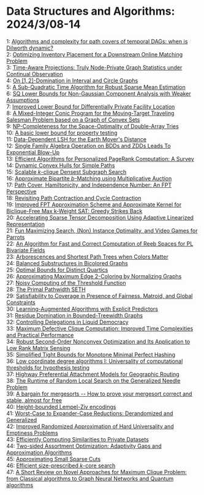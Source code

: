 # Data Structures and Algorithms: 2024/3/08-14  
1: [Algorithms and complexity for path covers of temporal DAGs: when is  Dilworth dynamic?](https://doi.org/10.48550/arXiv.2403.04589)  
2: [Optimizing Inventory Placement for a Downstream Online Matching Problem](https://doi.org/10.48550/arXiv.2403.04598)  
3: [Time-Aware Projections: Truly Node-Private Graph Statistics under  Continual Observation](https://doi.org/10.48550/arXiv.2403.04630)  
4: [On $[1,2]$-Domination in Interval and Circle Graphs](https://doi.org/10.48550/arXiv.2403.04694)  
5: [A Sub-Quadratic Time Algorithm for Robust Sparse Mean Estimation](https://doi.org/10.48550/arXiv.2403.04726)  
6: [SQ Lower Bounds for Non-Gaussian Component Analysis with Weaker  Assumptions](https://doi.org/10.48550/arXiv.2403.04744)  
7: [Improved Lower Bound for Differentially Private Facility Location](https://doi.org/10.48550/arXiv.2403.04874)  
8: [A Mixed-Integer Conic Program for the Moving-Target Traveling Salesman  Problem based on a Graph of Convex Sets](https://doi.org/10.48550/arXiv.2403.04917)  
9: [NP-Completeness for the Space-Optimality of Double-Array Tries](https://doi.org/10.48550/arXiv.2403.04951)  
10: [A basic lower bound for property testing](https://doi.org/10.48550/arXiv.2403.04999)  
11: [Data-Dependent LSH for the Earth Mover's Distance](https://doi.org/10.48550/arXiv.2403.05041)  
12: [Single Family Algebra Operation on BDDs and ZDDs Leads To Exponential  Blow-Up](https://doi.org/10.48550/arXiv.2403.05074)  
13: [Efficient Algorithms for Personalized PageRank Computation: A Survey](https://doi.org/10.48550/arXiv.2403.05198)  
14: [Dynamic Convex Hulls for Simple Paths](https://doi.org/10.48550/arXiv.2403.05697)  
15: [Scalable $k$-clique Densest Subgraph Search](https://doi.org/10.48550/arXiv.2403.05775)  
16: [Approximate Bipartite $b$-Matching using Multiplicative Auction](https://doi.org/10.48550/arXiv.2403.05781)  
17: [Path Cover, Hamiltonicity, and Independence Number: An FPT Perspective](https://doi.org/10.48550/arXiv.2403.05943)  
18: [Revisiting Path Contraction and Cycle Contraction](https://doi.org/10.48550/arXiv.2403.06290)  
19: [Improved FPT Approximation Scheme and Approximate Kernel for  Biclique-Free Max k-Weight SAT: Greedy Strikes Back](https://doi.org/10.48550/arXiv.2403.06335)  
20: [Accelerating Sparse Tensor Decomposition Using Adaptive Linearized  Representation](https://doi.org/10.48550/arXiv.2403.06348)  
21: [Fun Maximizing Search, (Non) Instance Optimality, and Video Games for  Parrots](https://doi.org/10.48550/arXiv.2403.06547)  
22: [An Algorithm for Fast and Correct Computation of Reeb Spaces for PL  Bivariate Fields](https://doi.org/10.48550/arXiv.2403.06564)  
23: [Arborescences and Shortest Path Trees when Colors Matter](https://doi.org/10.48550/arXiv.2403.06580)  
24: [Balanced Substructures in Bicolored Graphs](https://doi.org/10.48550/arXiv.2403.06608)  
25: [Optimal Bounds for Distinct Quartics](https://doi.org/10.48550/arXiv.2403.06667)  
26: [Approximating Maximum Edge 2-Coloring by Normalizing Graphs](https://doi.org/10.48550/arXiv.2403.06691)  
27: [Noisy Computing of the Threshold Function](https://doi.org/10.48550/arXiv.2403.07227)  
28: [The Primal Pathwidth SETH](https://doi.org/10.48550/arXiv.2403.07239)  
29: [Satisfiability to Coverage in Presence of Fairness, Matroid, and Global  Constraints](https://doi.org/10.48550/arXiv.2403.07328)  
30: [Learning-Augmented Algorithms with Explicit Predictors](https://doi.org/10.48550/arXiv.2403.07413)  
31: [Residue Domination in Bounded-Treewidth Graphs](https://doi.org/10.48550/arXiv.2403.07524)  
32: [Controlling Delegations in Liquid Democracy](https://doi.org/10.48550/arXiv.2403.07558)  
33: [Maximum Defective Clique Computation: Improved Time Complexities and  Practical Performance](https://doi.org/10.48550/arXiv.2403.07561)  
34: [Robust Second-Order Nonconvex Optimization and Its Application to Low  Rank Matrix Sensing](https://doi.org/10.48550/arXiv.2403.10547)  
35: [Simplified Tight Bounds for Monotone Minimal Perfect Hashing](https://doi.org/10.48550/arXiv.2403.07760)  
36: [Low coordinate degree algorithms I: Universality of computational  thresholds for hypothesis testing](https://doi.org/10.48550/arXiv.2403.07862)  
37: [Highway Preferential Attachment Models for Geographic Routing](https://doi.org/10.48550/arXiv.2403.08105)  
38: [The Runtime of Random Local Search on the Generalized Needle Problem](https://doi.org/10.48550/arXiv.2403.08153)  
39: [A bargain for mergesorts -- How to prove your mergesort correct and stable, almost for free](https://doi.org/10.48550/arXiv.2403.08173)  
40: [Height-bounded Lempel-Ziv encodings](https://doi.org/10.48550/arXiv.2403.08209)  
41: [Worst-Case to Expander-Case Reductions: Derandomized and Generalized](https://doi.org/10.48550/arXiv.2403.08394)  
42: [Improved Randomized Approximation of Hard Universality and Emptiness  Problems](https://doi.org/10.48550/arXiv.2403.08707)  
43: [Efficiently Computing Similarities to Private Datasets](https://doi.org/10.48550/arXiv.2403.08917)  
44: [Two-sided Assortment Optimization: Adaptivity Gaps and Approximation Algorithms](https://doi.org/10.48550/arXiv.2403.08929)  
45: [Approximating Small Sparse Cuts](https://doi.org/10.48550/arXiv.2403.08983)  
46: [Efficient size-prescribed $k$-core search](https://doi.org/10.48550/arXiv.2403.09214)  
47: [A Short Review on Novel Approaches for Maximum Clique Problem: from  Classical algorithms to Graph Neural Networks and Quantum algorithms](https://doi.org/10.48550/arXiv.2403.09742)  